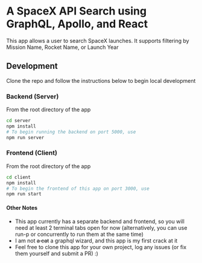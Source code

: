 # A SpaceX API Search using GraphQL, Apollo, and React
This app allows a user to search SpaceX launches. It supports filtering by Mission Name, Rocket Name, or Launch Year

## Development
Clone the repo and follow the instructions below to begin local development

### Backend (Server)
From the root directory of the app
```bash
cd server
npm install
# To begin running the backend on port 5000, use
npm run server
```

### Frontend (Client)
From the root directory of the app

```bash
cd client
npm install
# To begin the frontend of this app on port 3000, use
npm run start
```

#### Other Notes
- This app currently has a separate backend and frontend, so you will need at least 2 terminal tabs open for now (alternatively, you can use run-p or concurrently to run them at the same time)
- I am not ~~a cat~~ a graphql wizard, and this app is my first crack at it
- Feel free to clone this app for your own project, log any issues (or fix them yourself and submit a PR) :) 
